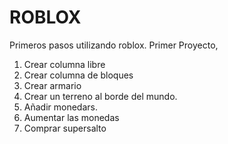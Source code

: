 # ROBLOX
Primeros pasos utilizando roblox.
Primer Proyecto,
1. Crear columna libre
2. Crear columna de bloques
3. Crear armario
4. Crear un terreno al borde del mundo.
5. Añadir monedars.
6. Aumentar las monedas
7. Comprar supersalto
